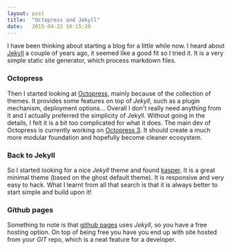 ```yaml
---
layout: post
title:  "Octopress and Jekyll"
date:   2015-04-22 10:15:20
---
```


I have been thinking about starting a blog for a little while now.
I heard about [Jekyll](http://jekyllrb.com/) a couple of years ago, it seemed like a good fit so I tried it.
It is a very simple static site generator, which process markdown files.

### Octopress

Then I started looking at [Octopress](http://octopress.org/), mainly because of the collection of themes.
It provides some features on top of *Jekyll*, such as a plugin mechanism, deployment options...
Overall I don't really need anything from it and I actually preferred the simplicity of Jekyll. Without going in the details, I felt it is a bit too complicated for what it does.
The main dev of Octopress is currently working on [Octopress 3](http://octopress.org/2015/01/15/octopress-3.0-is-coming/).
It should create a much more modular foundation and hopefully become cleaner ecosystem.

### Back to Jekyll
So I started looking for a nice *Jekyll* theme and found [kasper](https://github.com/rosario/kasper). It is a great minimal theme (based on the ghost default theme).
It is responsive and very easy to hack. What I learnt from all that search is that it is always better to start simple and build upon it!

### Github pages

Something to note is that [github pages](https://pages.github.com/) uses *Jekyll*, so you have a free hosting option.
On top of being free you have you end up with site hosted from your *GIT* repo, which is a neat feature for a developer.
